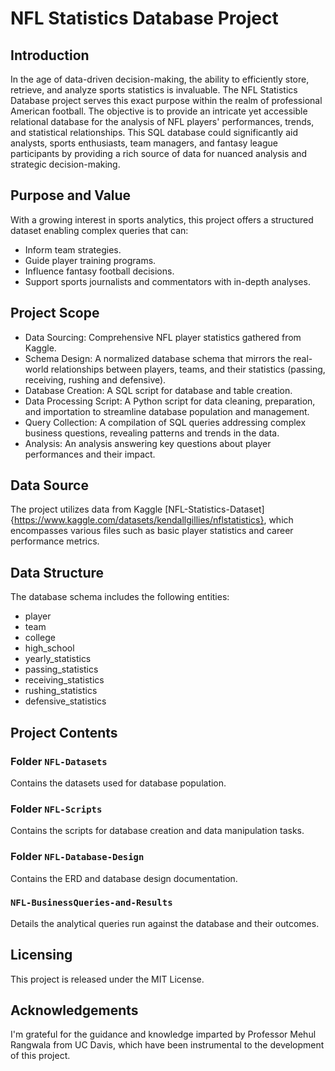 # NFL Statistics Database Project

## Introduction

In the age of data-driven decision-making, the ability to efficiently store, retrieve, and analyze sports statistics is invaluable. The NFL Statistics Database project serves this exact purpose within the realm of professional American football. The objective is to provide an intricate yet accessible relational database for the analysis of NFL players' performances, trends, and statistical relationships. This SQL database could significantly aid analysts, sports enthusiasts, team managers, and fantasy league participants by providing a rich source of data for nuanced analysis and strategic decision-making.

## Purpose and Value

With a growing interest in sports analytics, this project offers a structured dataset enabling complex queries that can:

- Inform team strategies.
- Guide player training programs.
- Influence fantasy football decisions.
- Support sports journalists and commentators with in-depth analyses.

## Project Scope

- Data Sourcing: Comprehensive NFL player statistics gathered from Kaggle.
- Schema Design: A normalized database schema that mirrors the real-world relationships between players, teams, and their statistics (passing, receiving, rushing and defensive).
- Database Creation: A SQL script for database and table creation.
- Data Processing Script: A Python script for data cleaning, preparation, and importation to streamline database population and management.
- Query Collection: A compilation of SQL queries addressing complex business questions, revealing patterns and trends in the data.
- Analysis: An analysis answering key questions about player performances and their impact.

## Data Source

The project utilizes data from Kaggle [NFL-Statistics-Dataset]{https://www.kaggle.com/datasets/kendallgillies/nflstatistics}, which encompasses various files such as basic player statistics and career performance metrics.

## Data Structure

The database schema includes the following entities:

- player
- team
- college
- high_school
- yearly_statistics
- passing_statistics
- receiving_statistics
- rushing_statistics
- defensive_statistics

## Project Contents

### Folder `NFL-Datasets`

Contains the datasets used for database population.

### Folder `NFL-Scripts`

Contains the scripts for database creation and data manipulation tasks.

### Folder `NFL-Database-Design`

Contains the ERD and database design documentation.

### `NFL-BusinessQueries-and-Results`

Details the analytical queries run against the database and their outcomes.

## Licensing

This project is released under the MIT License.

## Acknowledgements

I'm grateful for the guidance and knowledge imparted by Professor Mehul Rangwala from UC Davis, which have been instrumental to the development of this project.
